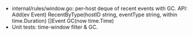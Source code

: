 - internal/rules/window.go: per-host deque of recent events with GC.
  API:
    Add(ev Event)
    RecentByType(hostID string, eventType string, within time.Duration) []Event
    GC(now time.Time)
- Unit tests: time-window filter & GC.
